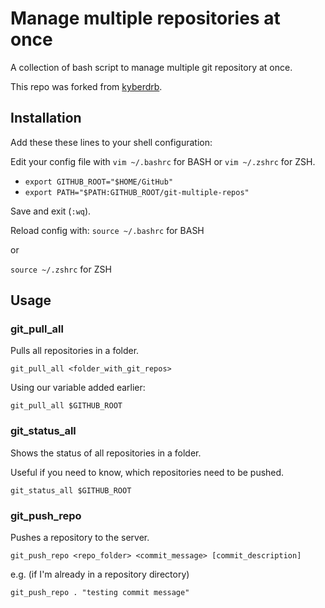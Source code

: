 # Manage multiple repositories at once
A collection of bash script to manage multiple git repository at once.

This repo was forked from [kyberdrb](https://github.com/kyberdrb/git_manage_all_repositories).

## Installation

Add these these lines to your shell configuration:

Edit your config file with `vim ~/.bashrc` for BASH or `vim ~/.zshrc` for ZSH.

  - `export GITHUB_ROOT="$HOME/GitHub"`
  - `export PATH="$PATH:GITHUB_ROOT/git-multiple-repos"`

Save and exit (`:wq`).

Reload config with:
`source ~/.bashrc` for BASH

or

`source ~/.zshrc` for ZSH

## Usage
### git_pull_all
Pulls all repositories in a folder.

`git_pull_all <folder_with_git_repos>`

Using our variable added earlier:

`git_pull_all $GITHUB_ROOT`

### git_status_all
Shows the status of all repositories in a folder.

Useful if you need to know, which repositories need to be pushed.

`git_status_all $GITHUB_ROOT`

### git_push_repo
Pushes a repository to the server.

`git_push_repo <repo_folder> <commit_message> [commit_description]`

e.g. (if I'm already in a repository directory)

`git_push_repo . "testing commit message"`
